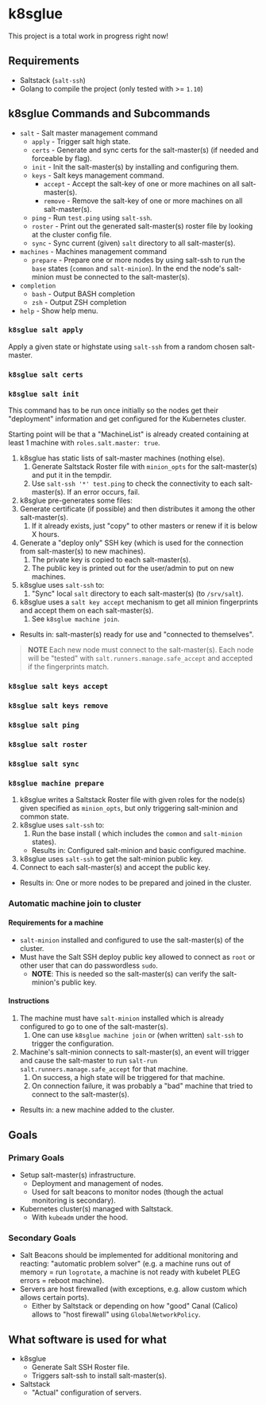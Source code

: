# k8sglue
This project is a total work in progress right now!

## Requirements

* Saltstack (`salt-ssh`)
* Golang to compile the project (only tested with >= `1.10`)

## k8sglue Commands and Subcommands

* `salt` - Salt master management command
    * `apply` - Trigger salt high state.
    * `certs` - Generate and sync certs for the salt-master(s) (if needed and forceable by flag).
    * `init` - Init the salt-master(s) by installing and configuring them.
    * `keys` - Salt keys management command.
        * `accept` - Accept the salt-key of one or more machines on all salt-master(s).
        * `remove` - Remove the salt-key of one or more machines on all salt-master(s).
    * `ping` - Run `test.ping` using `salt-ssh`.
    * `roster` - Print out the generated salt-master(s) roster file by looking at the cluster config file.
    * `sync` - Sync current (given) `salt` directory to all salt-master(s).
* `machines` - Machines management command
    * `prepare` - Prepare one or more nodes by using salt-ssh to run the `base` states (`common` and `salt-minion`). In the end the node's salt-minion must be connected to the salt-master(s).
* `completion`
    * `bash` - Output BASH completion
    * `zsh` - Output ZSH completion
* `help` - Show help menu.

### `k8sglue salt apply`

Apply a given state or highstate using `salt-ssh` from a random chosen salt-master.

### `k8sglue salt certs`



### `k8sglue salt init`

This command has to be run once initially so the nodes get their "deployment" information and get configured for the Kubernetes cluster.

Starting point will be that a "MachineList" is already created containing at least 1 machine with `roles.salt.master: true`.

1. k8sglue has static lists of salt-master machines (nothing else).
    1. Generate Saltstack Roster file with `minion_opts` for the salt-master(s) and put it in the tempdir.
    1. Use `salt-ssh '*' test.ping` to check the connectivity to each salt-master(s). If an error occurs, fail.
1. k8sglue pre-generates some files:
1. Generate certificate (if possible) and then distributes it among the other salt-master(s).
    1. If it already exists, just "copy" to other masters or renew if it is below X hours.
1. Generate a "deploy only" SSH key (which is used for the connection from salt-master(s) to new machines).
    1. The private key is copied to each salt-master(s).
    1. The public key is printed out for the user/admin to put on new machines.
1. k8sglue uses `salt-ssh` to:
    1. "Sync" local `salt` directory to each salt-master(s) (to `/srv/salt`).
1. k8sglue uses a `salt key accept` mechanism to get all minion fingerprints and accept them on each salt-master(s).
    1. See `k8sglue machine join`.
* Results in: salt-master(s) ready for use and "connected to themselves".

> **NOTE** Each new node must connect to the salt-master(s).
> Each node will be "tested" with `salt.runners.manage.safe_accept` and accepted if the fingerprints match.

### `k8sglue salt keys accept`



### `k8sglue salt keys remove`



### `k8sglue salt ping`



### `k8sglue salt roster`



### `k8sglue salt sync`



### `k8sglue machine prepare`

1. k8sglue writes a Saltstack Roster file with given roles for the node(s) given specified as `minion_opts`, but only triggering salt-minion and common state.
1. k8sglue uses `salt-ssh` to:
    1. Run the base install ( which includes the `common` and `salt-minion` states).
    * Results in: Configured salt-minion and basic configured machine.
1. k8sglue uses `salt-ssh` to get the salt-minion public key.
1. Connect to each salt-master(s) and accept the public key.
* Results in: One or more nodes to be prepared and joined in the cluster.

### Automatic machine join to cluster

#### Requirements for a machine

* `salt-minion` installed and configured to use the salt-master(s) of the cluster.
* Must have the Salt SSH deploy public key allowed to connect as `root` or other user that can do passwordless `sudo`.
    * **NOTE**: This is needed so the salt-master(s) can verify the salt-minion's public key.

#### Instructions

1. The machine must have `salt-minion` installed which is already configured to go to one of the salt-master(s).
    1. One can use `k8sglue machine join` or (when written) `salt-ssh` to trigger the configuration.
1. Machine's salt-minion connects to salt-master(s), an event will trigger and cause the salt-master to run `salt-run salt.runners.manage.safe_accept` for that machine.
    1. On success, a high state will be triggered for that machine.
    1. On connection failure, it was probably a "bad" machine that tried to connect to the salt-master(s).
* Results in: a new machine added to the cluster.

## Goals
### Primary Goals

* Setup salt-master(s) infrastructure.
    * Deployment and management of nodes.
    * Used for salt beacons to monitor nodes (though the actual monitoring is secondary).
* Kubernetes cluster(s) managed with Saltstack.
    * With `kubeadm` under the hood.

### Secondary Goals

* Salt Beacons should be implemented for additional monitoring and reacting: "automatic problem solver" (e.g. a machine runs out of memory = run `logrotate`, a machine is not ready with kubelet PLEG errors = reboot machine).
* Servers are host firewalled (with exceptions, e.g. allow custom which allows certain ports).
    * Either by Saltstack or depending on how "good" Canal (Calico) allows to "host firewall" using `GlobalNetworkPolicy`.

## What software is used for what

* k8sglue
    * Generate Salt SSH Roster file.
    * Triggers salt-ssh to install salt-master(s).
* Saltstack
    * "Actual" configuration of servers.
